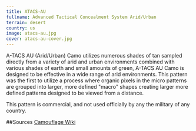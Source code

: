 ```yaml
---
title: ATACS-AU
fullname: Advanced Tactical Concealment System Arid/Urban
terrain: desert
country: us
image: atacs-au.jpg
cover: atacs-au-cover.jpg
---
```

A-TACS AU (Arid/Urban) Camo utilizes numerous shades of tan sampled directly from a variety of arid and urban environments combined with various shades of earth and small amounts of green, A-TACS AU Camo is designed to be effective in a wide range of arid environments. This pattern was the first to utilize a process where organic pixels in the micro patterns are grouped into larger, more defined "macro" shapes creating larger more defined patterns designed to be viewed from a distance.

This pattern is commercial, and not used officially by any the military of any country.

##Sources
[Camouflage Wiki](http://camouflage.wikia.com/wiki/A-TACS)
